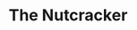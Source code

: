 ---
title: "The Nutcracker"
drama-url: "https://en.wikipedia.org/wiki/The_Nutcracker"
brief-introduction: "It represents a large hive of flying bees, closely guarding their wealth."
img-name: "KC Ballet NUTCRACKER"
image-url: "https://upload.wikimedia.org/wikipedia/commons/thumb/0/0c/KC_Ballet_NUTCRACKER_%289344097086%29.jpg/1222px-KC_Ballet_NUTCRACKER_%289344097086%29.jpg"
img-creator: "Kenny Johnson"
licence:  "CC BY 2.0"

original-work-name: "The Nutcracker and the Mouse King"
original-work-type: "short story"
original-work-year: "1816"
original-work-url: "https://en.wikipedia.org/wiki/The_Nutcracker_and_the_Mouse_King"
writer: "E. T. A. Hoffmann"

category: "Dance"
tag: "1890s, ballet, Classics,Romance, Music"
synopsis: "The ballet is set on Christmas Eve, when family and friends gather in the living room to decorate a beautiful Christmas tree and get ready for the party. As soon as the tree is finished, the children will be summoned. They stood in awe under the tree of candles and decorations."
act-brief: |
  _**Act I**_ - The Stahlbaum Home and a Pine Forest     
  The party has begun. Drosselmeyer enters the room, a local councillor, magician, and Clara's godfather. He was also a talented toymaker who brought presents to children. Clara and her brother are sad to see the doll taken away, but Drosemerel has another toy for them: a wooden nutcracker carved in the shape of a little man, which Clara takes an instant liking to, but Fritz accidentally breaks it. But Drosselmeyer fixed the nutcracker. In the evening, when Clara reached her little bed, suddenly the room was full of mice and the Christmas tree began to grow to dizzying heights. Nutcrackers can also grow to life size. Clara finds herself in a battle between a gingerbread soldier and a rat, led by their king. The mice began to eat the gingerbread soldiers. The mice retreat, and the Nutcracker becomes a handsome prince who takes Clara through the moonlit night to a pine forest where snowflakes fly around them, and at the end of the first act, he calls them to his kingdom.     
  
  _**Act II**_ - The Land of Sweets          
  Clara and the prince came to the beautiful candy land. He told her how he had been saved from the Rat King by Clara and turned back into himself. In honor of the young heroine, they made a celebration of candy from all over the world, and everyone danced for entertainment; The Danish shepherdesses played their flutes; A string of beautiful flowers played a waltz. To end the evening, the sugar plum fairy and her knight performed a dance. The final waltz is performed by all the candies, after which the sugar plum Fairy greets Clara and the Prince down from their thrones. He bowed to her, and she kissed Clara good-bye and led them to the sleigh pulled by the reindeer. When they waved goodbye to all the subjects who returned their hands, the plane took off.        

  (wikipedia, 2021)  

transition: |
  The Nutcracker is one of the composer's most popular works. Music belongs to the Romantic period and some of which are often used in television and film. Although the original production was not a success, Tchaikovsky's 20-minute suite from the ballet was(wikipedia, 2021).       
  Let's turn our attention back to the very first and most famous performance...    
performance-date: "1892"
performance-country: "Russia"
performance-city: "Saint Petersburg"
performance-venue: "Bolshoi Theatre"
director: "Pyotr Ilyich Tchaikovsky"
directer-img-url: "https://upload.wikimedia.org/wikipedia/en/2/26/Chaykovskiy.jpg"
directer-img-licence: "Creative Commons Public Domain Mark 1.0 License"
scriptwriter: "Pyotr Ilyich Tchaikovsky (composer),  Marius Petipa and Lev Ivanov(choreographer),  E. T. A. Hoffman (libretto)"

references: "wikipedia.org. 2021. The_Nutcracke - Wikipedia. [online] Available at: <https://en.wikipedia.org/wiki/The_Nutcracker> [Accessed 19 December 2021]."

music1: "Tchaikovsky - The Nutcracker"
music1-url: "https://www.youtube.com/watch?v=M8J8urC_8Jw"

music2: "Tchaikovsky - The Nutcracker, Ballet in two acts"
music2-url: "https://www.youtube.com/watch?v=xtLoaMfinbU"

music3: "Nutcracker Ballet - Full Performance"
music3-url: "https://www.youtube.com/watch?v=tR_Z1LUDQuQ"

layout: exhibit
---